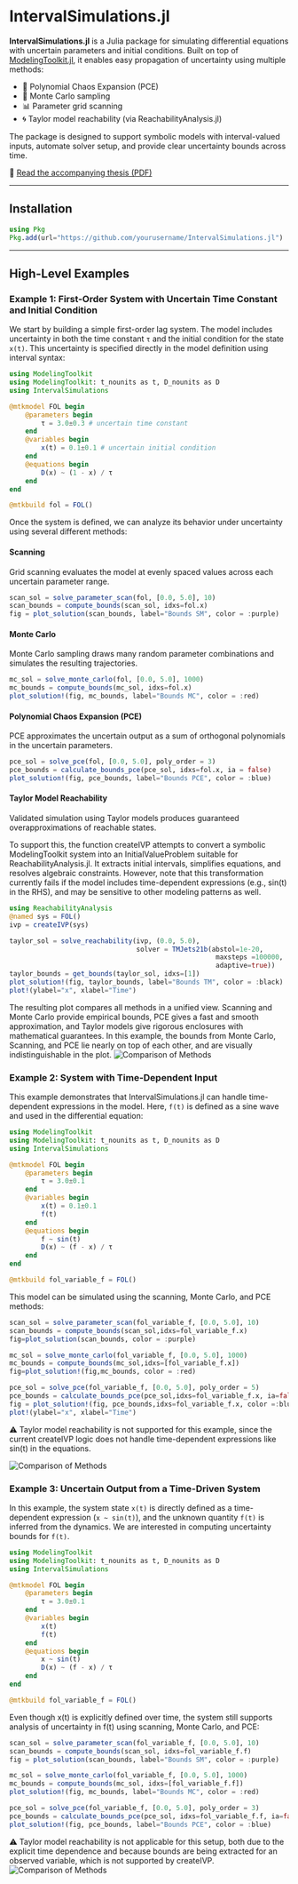 # IntervalSimulations.jl

**IntervalSimulations.jl** is a Julia package for simulating differential equations with uncertain parameters and initial conditions. Built on top of [ModelingToolkit.jl](https://mtk.sciml.ai/), it enables easy propagation of uncertainty using multiple methods:

* 🧮 Polynomial Chaos Expansion (PCE)
* 🎲 Monte Carlo sampling
* 📊 Parameter grid scanning
* 🌀 Taylor model reachability (via ReachabilityAnalysis.jl)

The package is designed to support symbolic models with interval-valued inputs, automate solver setup, and provide clear uncertainty bounds across time.

📄 [Read the accompanying thesis (PDF)](thesis.pdf)

---

## Installation

```julia
using Pkg
Pkg.add(url="https://github.com/yourusername/IntervalSimulations.jl")
```

---

## High-Level Examples

### Example 1: First-Order System with Uncertain Time Constant and Initial Condition

We start by building a simple first-order lag system. The model includes uncertainty in both the time constant `τ` and the initial condition for the state `x(t)`. This uncertainty is specified directly in the model definition using interval syntax:

```julia
using ModelingToolkit
using ModelingToolkit: t_nounits as t, D_nounits as D
using IntervalSimulations

@mtkmodel FOL begin
    @parameters begin
        τ = 3.0±0.3 # uncertain time constant
    end
    @variables begin
        x(t) = 0.1±0.1 # uncertain initial condition
    end
    @equations begin
        D(x) ~ (1 - x) / τ
    end
end

@mtkbuild fol = FOL()
```

Once the system is defined, we can analyze its behavior under uncertainty using several different methods:

#### Scanning

Grid scanning evaluates the model at evenly spaced values across each uncertain parameter range.

```julia
scan_sol = solve_parameter_scan(fol, [0.0, 5.0], 10)
scan_bounds = compute_bounds(scan_sol, idxs=fol.x)
fig = plot_solution(scan_bounds, label="Bounds SM", color = :purple)
```

#### Monte Carlo

Monte Carlo sampling draws many random parameter combinations and simulates the resulting trajectories.

```julia
mc_sol = solve_monte_carlo(fol, [0.0, 5.0], 1000)
mc_bounds = compute_bounds(mc_sol, idxs=fol.x)
plot_solution!(fig, mc_bounds, label="Bounds MC", color = :red)
```

#### Polynomial Chaos Expansion (PCE)

PCE approximates the uncertain output as a sum of orthogonal polynomials in the uncertain parameters.

```julia
pce_sol = solve_pce(fol, [0.0, 5.0], poly_order = 3)
pce_bounds = calculate_bounds_pce(pce_sol, idxs=fol.x, ia = false)
plot_solution!(fig, pce_bounds, label="Bounds PCE", color = :blue)
```

#### Taylor Model Reachability

Validated simulation using Taylor models produces guaranteed overapproximations of reachable states.

To support this, the function createIVP attempts to convert a symbolic ModelingToolkit system into an InitialValueProblem suitable for ReachabilityAnalysis.jl. It extracts initial intervals, simplifies equations, and resolves algebraic constraints. However, note that this transformation currently fails if the model includes time-dependent expressions (e.g., sin(t) in the RHS), and may be sensitive to other modeling patterns as well.

```julia
using ReachabilityAnalysis
@named sys = FOL()
ivp = createIVP(sys)

taylor_sol = solve_reachability(ivp, (0.0, 5.0), 
                                solver = TMJets21b(abstol=1e-20, 
                                                    maxsteps =100000,
                                                    adaptive=true))
taylor_bounds = get_bounds(taylor_sol, idxs=[1])
plot_solution!(fig, taylor_bounds, label="Bounds TM", color = :black)
plot!(ylabel="x", xlabel="Time")
```

The resulting plot compares all methods in a unified view. Scanning and Monte Carlo provide empirical bounds, PCE gives a fast and smooth approximation, and Taylor models give rigorous enclosures with mathematical guarantees. In this example, the bounds from Monte Carlo, Scanning, and PCE lie nearly on top of each other, and are visually indistinguishable in the plot.
![Comparison of Methods](fig/plot.svg)


### Example 2: System with Time-Dependent Input

This example demonstrates that IntervalSimulations.jl can handle time-dependent expressions in the model. Here, `f(t)` is defined as a sine wave and used in the differential equation:

```julia
using ModelingToolkit
using ModelingToolkit: t_nounits as t, D_nounits as D
using IntervalSimulations

@mtkmodel FOL begin
    @parameters begin
        τ = 3.0±0.1
    end
    @variables begin
        x(t) = 0.1±0.1
        f(t)
    end
    @equations begin
        f ~ sin(t)
        D(x) ~ (f - x) / τ
    end
end

@mtkbuild fol_variable_f = FOL()

```
This model can be simulated using the scanning, Monte Carlo, and PCE methods:

```julia
scan_sol = solve_parameter_scan(fol_variable_f, [0.0, 5.0], 10)
scan_bounds = compute_bounds(scan_sol,idxs=fol_variable_f.x)
fig=plot_solution(scan_bounds, color = :purple)

mc_sol = solve_monte_carlo(fol_variable_f, [0.0, 5.0], 1000)
mc_bounds = compute_bounds(mc_sol,idxs=[fol_variable_f.x])
fig=plot_solution!(fig,mc_bounds, color = :red)

pce_sol = solve_pce(fol_variable_f, [0.0, 5.0], poly_order = 5)
pce_bounds = calculate_bounds_pce(pce_sol,idxs=fol_variable_f.x, ia=false)
fig = plot_solution!(fig, pce_bounds,idxs=fol_variable_f.x, color =:blue)
plot!(ylabel="x", xlabel="Time")
```
⚠️ Taylor model reachability is not supported for this example, since the current createIVP logic does not handle time-dependent expressions like sin(t) in the equations.

![Comparison of Methods](fig/plot2.svg)

### Example 3: Uncertain Output from a Time-Driven System

In this example, the system state `x(t)` is directly defined as a time-dependent expression (`x ~ sin(t)`), and the unknown quantity `f(t)` is inferred from the dynamics. We are interested in computing uncertainty bounds for `f(t)`.

```julia
using ModelingToolkit
using ModelingToolkit: t_nounits as t, D_nounits as D
using IntervalSimulations

@mtkmodel FOL begin
    @parameters begin
        τ = 3.0±0.1
    end
    @variables begin
        x(t)
        f(t)
    end
    @equations begin
        x ~ sin(t)
        D(x) ~ (f - x) / τ
    end
end

@mtkbuild fol_variable_f = FOL()
```
Even though x(t) is explicitly defined over time, the system still supports analysis of uncertainty in f(t) using scanning, Monte Carlo, and PCE:
```julia
scan_sol = solve_parameter_scan(fol_variable_f, [0.0, 5.0], 10)
scan_bounds = compute_bounds(scan_sol, idxs=fol_variable_f.f)
fig = plot_solution(scan_bounds, label="Bounds SM", color = :purple)

mc_sol = solve_monte_carlo(fol_variable_f, [0.0, 5.0], 1000)
mc_bounds = compute_bounds(mc_sol, idxs=[fol_variable_f.f])
plot_solution!(fig, mc_bounds, label="Bounds MC", color = :red)

pce_sol = solve_pce(fol_variable_f, [0.0, 5.0], poly_order = 3)
pce_bounds = calculate_bounds_pce(pce_sol, idxs=fol_variable_f.f, ia=false)
plot_solution!(fig, pce_bounds, label="Bounds PCE", color = :blue)
```
⚠️ Taylor model reachability is not applicable for this setup, both due to the explicit time dependence and because bounds are being extracted for an observed variable, which is not supported by createIVP.
![Comparison of Methods](fig/plot3.svg)

